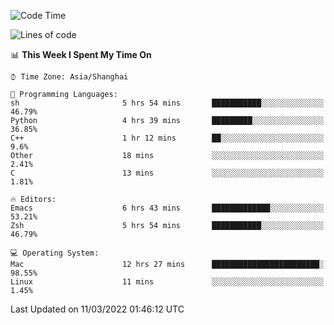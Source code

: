 <!--START_SECTION:waka-->
![Code Time](http://img.shields.io/badge/Code%20Time-646%20hrs%2021%20mins-blue)

![Lines of code](https://img.shields.io/badge/From%20Hello%20World%20I%27ve%20Written-22%20Thousand%20lines%20of%20code-blue)

📊 **This Week I Spent My Time On** 

```text
⌚︎ Time Zone: Asia/Shanghai

💬 Programming Languages: 
sh                       5 hrs 54 mins       ███████████░░░░░░░░░░░░░░   46.79% 
Python                   4 hrs 39 mins       █████████░░░░░░░░░░░░░░░░   36.85% 
C++                      1 hr 12 mins        ██░░░░░░░░░░░░░░░░░░░░░░░   9.6% 
Other                    18 mins             ░░░░░░░░░░░░░░░░░░░░░░░░░   2.41% 
C                        13 mins             ░░░░░░░░░░░░░░░░░░░░░░░░░   1.81%

🔥 Editors: 
Emacs                    6 hrs 43 mins       █████████████░░░░░░░░░░░░   53.21% 
Zsh                      5 hrs 54 mins       ███████████░░░░░░░░░░░░░░   46.79%

💻 Operating System: 
Mac                      12 hrs 27 mins      ████████████████████████░   98.55% 
Linux                    11 mins             ░░░░░░░░░░░░░░░░░░░░░░░░░   1.45%

```


 Last Updated on 11/03/2022 01:46:12 UTC
<!--END_SECTION:waka-->
